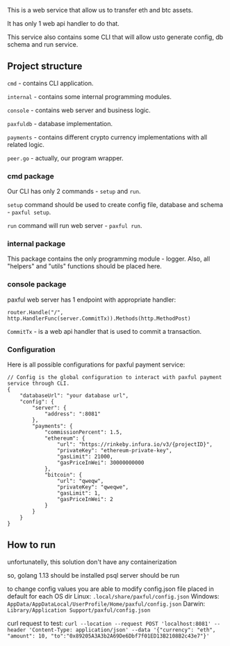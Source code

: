 This is a web service that allow us to transfer eth and btc assets.

It has only 1 web api handler to do that.

This service also contains some CLI that will allow usto generate config, db schema and run service.

## Project structure

`cmd` - contains CLI application.

`internal` - contains some internal programming modules.

`console` - contains web server and business logic.

`paxfuldb` - database implementation.

`payments` - contains different crypto currency implementations with all related logic.

`peer.go` - actually, our program wrapper.

### cmd package

Our CLI has only 2 commands - `setup` and `run`.

`setup` command should be used to create config file, database and schema - `paxful setup`.

`run` command will run web server - `paxful run`.

### internal package

This package contains the only programming module - logger.
Also, all "helpers" and "utils" functions should be placed here.

### console package

paxful web server has 1 endpoint with appropriate handler:

```
router.Handle("/", http.HandlerFunc(server.CommitTx)).Methods(http.MethodPost)
```

`CommitTx` - is a web api handler that is used to commit a transaction.

### Configuration

Here is all possible configurations for paxful payment service:

```
// Config is the global configuration to interact with paxful payment service through CLI.
{
    "databaseUrl": "your database url",
    "config": {
        "server": {
            "address": ":8081"
        },
        "payments": {
            "commissionPercent": 1.5,
            "ethereum": {
                "url": "https://rinkeby.infura.io/v3/{projectID}",
                "privateKey": "ethereum-private-key",
                "gasLimit": 21000,
                "gasPriceInWei": 30000000000
            },
            "bitcoin": {
                "url": "qweqw",
                "privateKey": "qweqwe",
                "gasLimit": 1,
                "gasPriceInWei": 2
            }
        }
    }
}
```

## How to run
unfortunatelly, this solution don't have any containerization 

so, golang 1.13 should be installed
psql server should be run

to change config values you are able to modify config.json file placed in default for each OS dir
Linux: `.local/share/paxful/config.json`
Windows: `AppData/AppDataLocal/UserProfile/Home/paxful/config.json`
Darwin: `Library/Application Support/paxful/config.json`

curl request to test:
`curl --location --request POST 'localhost:8081' --header 'Content-Type: application/json' --data '{"currency": "eth", "amount": 10, "to":"0x89205A3A3b2A69De6Dbf7f01ED13B2108B2c43e7"}'`

